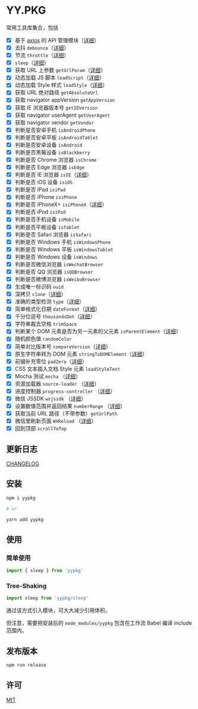 # YY.PKG

常用工具库集合，包括

- [x] 基于 [axios](https://github.com/axios/axios) 的 API 管理模块（[详细](./docs/api.md)）
- [x] 去抖 `debounce`（[详细](./core/debounce.js)）
- [x] 节流 `throttle`（[详细](./core/throttle.js)）
- [x] `sleep`（[详细](./core/sleep.js)）
- [x] 获取 URL 上参数 `getUrlParam`（[详细](./core/get-url-param.js)）
- [x] 动态加载 JS 脚本 `loadScript`（[详细](./core/load-script.js)）
- [x] 动态加载 Style 样式 `loadStyle`（[详细](./core/load-style.js)）
- [x] 获取 URL 绝对路径 `getAbsoluteUrl`
- [x] 获取 navigator appVersion `getAppVersion`
- [x] 获取 IE 浏览器版本号 `getIEVersion`
- [x] 获取 navigator userAgent `getUserAgent`
- [x] 获取 navigator vendor `getVendor`
- [x] 判断是否安卓手机 `isAndroidPhone`
- [x] 判断是否安卓平板 `isAndroidTablet`
- [x] 判断是否安卓设备 `isAndroid`
- [x] 判断是否黑莓设备 `isBlackberry`
- [x] 判断是否 Chrome 浏览器 `isChrome`
- [x] 判断是否 Edge 浏览器 `isEdge`
- [x] 判断是否 IE 浏览器 `isIE`（[详细](./core/is-ie.js)）
- [x] 判断是否 iOS 设备 `isiOS`
- [x] 判断是否 iPad `isiPad`
- [x] 判断是否 iPhone `isiPhone`
- [x] 判断是否 iPhoneX+ `isiPhoneX`（[详细](./core/is-iPhoneX.js)）
- [x] 判断是否 iPod `isiPod`
- [x] 判断是否手机设备 `isMobile`
- [x] 判断是否平板设备 `isTablet`
- [x] 判断是否 Safari 浏览器 `isSafari`
- [x] 判断是否 Windows 手机 `isWindowsPhone`
- [x] 判断是否 Windows 平板 `isWindowsTablet`
- [x] 判断是否 Windows 设备 `isWindows`
- [x] 判断是否微信浏览器 `isWechatBrowser`
- [x] 判断是否 QQ 浏览器 `isQQBrowser`
- [x] 判断是否微博浏览器 `isWeiboBrowser`
- [x] 生成唯一标识码 `uuid`
- [x] 深拷贝 `clone`（[详细](./core/clone.js)）
- [x] 准确的类型检测 `type`（[详细](./core/type.js)）
- [x] 简单格式化日期 `dateFormat`（[详细](./core/date-format.js)）
- [x] 千分位逗号 `thousandsDot`（[详细](./core/thousands-dot.js)）
- [x] 字符串裁去空格 `trimSpace`
- [x] 判断某个 DOM 元素是否为另一元素的父元素 `isParentElement`（[详细](./core/is-parent-element.js)）
- [x] 随机颜色值 `randomColor`
- [x] 简单对比版本号 `compareVersion`（[详细](./core/compare-version.js)）
- [x] 原生字符串转为 DOM 元素 `stringToDOMElement`（[详细](./core/string-to-domelement.js)）
- [x] 前缀补充零位 `padZero`（[详细](./core/pad-zero.js)）
- [x] CSS 文本插入文档 Style 元素 `loadStyleText`
- [x] Mocha 测试 `mocha` （[详细](./docs/mocha.md)）
- [x] 资源加载器 `source-loader` （[详细](./docs/source-loader.md)）
- [x] 进度控制器 `progress-controller` （[详细](./docs/progress-controller.md)）
- [x] 微信 JSSDK `wxjssdk` （[详细](./docs/wx-jssdk.md)）
- [x] 设置数值范围并返回结果 `numberRange` （[详细](./core/number-range.js)）
- [x] 获取当前 URL 路径（不带参数）`getUrlPath`
- [x] 微信里刷新页面 `WXReload` （[详细](./core/wx-reload.js)）
- [x] 回到顶部 `scrollToTop`

## 更新日志

[CHANGELOG](./CHANGELOG.md)

## 安装

```sh
npm i yypkg

# or

yarn add yypkg
```

## 使用

### 简单使用

```js
import { sleep } from 'yypkg'
```

### Tree-Shaking

```js
import sleep from 'yypkg/sleep'
```

通过该方式引入模块，可大大减少引用体积。

但注意，需要把安装后的 `node_modules/yypkg` 包含在工作流 Babel 编译 include 范围内。

## 发布版本

```sh
npm run release
```

## 许可

[MIT](./LICENSE)
